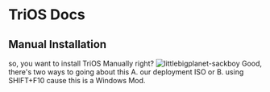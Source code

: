 # TriOS Docs
## Manual Installation
so, you want to install TriOS Manually right?
![littlebigplanet-sackboy](https://github.com/TriOS-xp/TriOS-xp.github.io/assets/90470156/ae58f54b-d95c-43d2-86c6-2b29ff7f8614)
Good, there's two ways to going about this A. our deployment ISO
or B. using SHIFT+F10 cause this is a Windows Mod.
